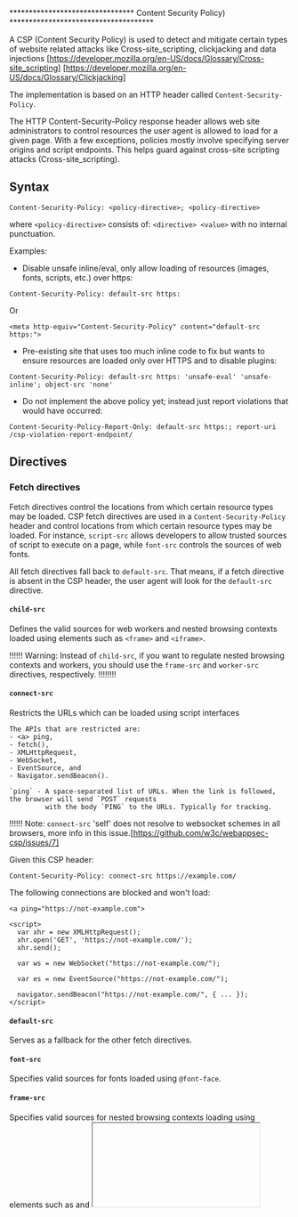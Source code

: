 
******************************** Content Security Policy) *************************************

A CSP (Content Security Policy) is used to detect and mitigate certain types of website related attacks 
like Cross-site_scripting, clickjacking and data injections 
[https://developer.mozilla.org/en-US/docs/Glossary/Cross-site_scripting]
[https://developer.mozilla.org/en-US/docs/Glossary/Clickjacking]

The implementation is based on an HTTP header called `Content-Security-Policy`.

The HTTP Content-Security-Policy response header allows web site administrators to control resources the user agent is allowed to load for a given page. With a few exceptions, policies mostly involve specifying server origins and script endpoints. This helps guard against cross-site scripting attacks (Cross-site_scripting).


## Syntax

```
Content-Security-Policy: <policy-directive>; <policy-directive>
```
where `<policy-directive>` consists of: `<directive> <value>` with no internal punctuation.


Examples:

- Disable unsafe inline/eval, only allow loading of resources (images, fonts, scripts, etc.) over https:
```
Content-Security-Policy: default-src https:
```
Or
```
<meta http-equiv="Content-Security-Policy" content="default-src https:">
```

- Pre-existing site that uses too much inline code to fix but wants to ensure resources are loaded only over HTTPS and to disable plugins:
```
Content-Security-Policy: default-src https: 'unsafe-eval' 'unsafe-inline'; object-src 'none'
```

- Do not implement the above policy yet; instead just report violations that would have occurred:
```
Content-Security-Policy-Report-Only: default-src https:; report-uri /csp-violation-report-endpoint/
```


## Directives

### Fetch directives

Fetch directives control the locations from which certain resource types may be loaded.
CSP fetch directives are used in a `Content-Security-Policy` header and control locations from which certain resource types may be loaded. For instance, `script-src` allows developers to allow trusted sources of script to execute on a page, while `font-src` controls the sources of web fonts.

All fetch directives fall back to `default-src`. That means, if a fetch directive is absent in the CSP header, the user agent will look for the `default-src` directive.


#### `child-src` 
Defines the valid sources for web workers and nested browsing contexts loaded using elements 
such as `<frame>` and `<iframe>`.

!!!!!! Warning: Instead of `child-src`, if you want to regulate nested browsing contexts and workers, you should use the `frame-src` and `worker-src` directives, respectively. !!!!!!!!



#### `connect-src` 
Restricts the URLs which can be loaded using script interfaces

	The APIs that are restricted are:
	- <a> ping,
	- fetch(),
	- XMLHttpRequest,
	- WebSocket,
	- EventSource, and
	- Navigator.sendBeacon().
	
	`ping` - A space-separated list of URLs. When the link is followed, the browser will send `POST` requests
	         with the body `PING` to the URLs. Typically for tracking.
	
!!!!!! Note: `connect-src` 'self' does not resolve to websocket schemes in all browsers, 
more info in this issue.[https://github.com/w3c/webappsec-csp/issues/7]

Given this CSP header:
```
Content-Security-Policy: connect-src https://example.com/
```

The following connections are blocked and won't load:
```
<a ping="https://not-example.com">

<script>
  var xhr = new XMLHttpRequest();
  xhr.open('GET', 'https://not-example.com/');
  xhr.send();

  var ws = new WebSocket("https://not-example.com/");

  var es = new EventSource("https://not-example.com/");

  navigator.sendBeacon("https://not-example.com/", { ... });
</script>
```



#### `default-src`
Serves as a fallback for the other fetch directives.	



#### `font-src`
Specifies valid sources for fonts loaded using `@font-face`.



#### `frame-src`
Specifies valid sources for nested browsing contexts loading using elements such as <frame> and <iframe>.



#### `img-src`
Specifies valid sources of images and favicons.

Given this CSP header:
```
Content-Security-Policy: img-src https://example.com/
```
The following <img> is blocked and won't load:
```
<img src="https://not-example.com/foo.jpg" alt="example picture">
```


#### `manifest-src`
Specifies valid sources of application manifest files.



#### `media-src`
Specifies valid sources for loading media using the <audio> , <video> and <track> elements.



#### `object-src`
Specifies valid sources for the <object>, <embed>, and <applet> elements.

!!!!!!!! Note: Elements controlled by `object-src` are perhaps coincidentally considered legacy HTML elements and are not receiving new standardized features (such as the security attributes `sandbox` or `allow` for <iframe>). Therefore it is recommended to restrict this fetch-directive (e.g., explicitly set `object-src 'none'` if possible).



#### `prefetch-src`
Specifies valid sources to be prefetched or prerendered.



#### `script-src`
Specifies valid sources for JavaScript.
This includes not only URLs loaded directly into `<script>` elements, but also things like inline script event handlers (`onclick`) and `XSLT` stylesheets which can trigger script execution.

```
Content-Security-Policy: script-src <source>;
Content-Security-Policy: script-src <source> <source>;
```

Given this CSP header:
```
Content-Security-Policy: script-src https://example.com/
```
the following script is blocked and won't be loaded or executed:
```
<script src="https://not-example.com/js/library.js"></script>
```
Note that inline event handlers are blocked as well:
```
<button id="btn" onclick="doSomething()">
```
You should replace them with `addEventListener` calls:
```
document.getElementById("btn").addEventListener('click', doSomething);
```

###### Unsafe inline script
!!!!!!!! Note: Disallowing inline styles and inline scripts is one of the biggest security wins CSP provides. However, if you absolutely have to use it, there are a few mechanisms that will allow them.

To allow inline scripts and inline event handlers, `'unsafe-inline'`, a `nonce-source` or a `hash-source` that matches the inline block can be specified.

```
Content-Security-Policy: script-src 'unsafe-inline';
```
The above Content Security Policy will allow inline `<script>` elements
```
<script>
  var inline = 1;
</script>
```

You can use a `nonce-source` to only allow specific inline script blocks:
```
Content-Security-Policy: script-src 'nonce-2726c7f26c'
```
you will have to set the same `nonce` on the `<script>` element:
```
<script nonce="2726c7f26c">
  var inline = 1;
</script>
```
Alternatively, you can create hashes from your inline scripts. CSP supports `sha256`, `sha384` and `sha512`.
```
Content-Security-Policy: script-src 'sha256-B2yPHKaXnvFWtRChIbabYmUBFZdVfKKXHbWtWidDVF8='
```
When generating the hash, don't include the `<script>` tags and note that capitalization and whitespace matter, including leading or trailing whitespace.
```
<script>var inline = 1;</script>
```

###### Unsafe eval expressions
The `'unsafe-eval'` source expression controls several script execution methods that create code from strings. If `'unsafe-eval'` isn't specified with the `script-src` directive, the following methods are blocked and won't have any effect:

- `eval()`
- `Function()`
- When passing a string literal like to methods like: 
	`window.setTimeout("alert(\"Hello World!\");", 500);`
- `setTimeout()`
- `setInterval()`
- `window.setImmediate`
- `window.execScript()` Non-Standard (IE < 11) only

###### strict-dynamic
The `'strict-dynamic'` source expression specifies that the trust explicitly given to a script present in the markup, by accompanying it with a nonce or a hash, shall be propagated to all the scripts loaded by that root script. At the same time, any allowlist or source expressions such as `'self'` or `'unsafe-inline'` will be ignored. 
For example, a policy such as `script-src 'strict-dynamic' 'nonce-R4nd0m' https://allowlisted.example.com/` would allow loading of a root script with `<script nonce="R4nd0m" src="https://example.com/loader.js">` and propagate that trust to any script loaded by loader.js, but disallow loading scripts from https://allowlisted.example.com/ unless accompanied by a nonce or loaded from a trusted script.

```
Content-Security-Policy: script-src 'strict-dynamic' 'nonce-someNonce'
```
Or:
```
Content-Security-Policy: script-src 'strict-dynamic' 'sha256-base64EncodedHash'
```

It is possible to deploy `strict-dynamic` in a backwards compatible way, 
without requiring user-agent sniffing. The policy:
```
Content-Security-Policy: script-src 'unsafe-inline' https: 'nonce-abcdefg' 'strict-dynamic'
```
will act like `'unsafe-inline' https:` in browsers that support CSP1, `https: 'nonce-abcdefg'` in browsers that support CSP2, and `'nonce-abcdefg' 'strict-dynamic'` in browsers that support CSP3.



#### `style-src`
Specifies valid sources for stylesheets.

Examples
Given this CSP header:
```
Content-Security-Policy: style-src https://example.com/
```
the following stylesheets are blocked and won't load:
```
<link href="https://not-example.com/styles/main.css" rel="stylesheet" type="text/css" />

<style>
#inline-style { background: red; }
</style>

<style>
  @import url("https://not-example.com/styles/print.css") print;
</style>
```
as well as styles loaded using the `Link` header:
```
Link: <https://not-example.com/styles/stylesheet.css>;rel=stylesheet
```
Inline style attributes are also blocked:
```
<div style="display:none">Foo</div>
```
As well as styles that are applied in JavaScript by setting the style attribute directly, 
or by setting `cssText`:
```
document.querySelector('div').setAttribute('style', 'display:none;');
document.querySelector('div').style.cssText = 'display:none;';
```

!!!!!!! However, styles properties that are set directly on the element's style property 
will not be blocked, allowing users to safely manipulate styles via JavaScript:
```
document.querySelector('div').style.display = 'none';
```
These types of manipulations can be prevented by disallowing Javascript via the `script-src` directive.

###### Unsafe inline styles
!!!!!!!! Note: Disallowing inline styles and inline scripts is one of the biggest security wins CSP provides. However, if you absolutely have to use it, there are a few mechanisms that will allow them.

To allow inline styles, `'unsafe-inline'`, a `nonce-source` or a `hash-source` that matches 
the inline block can be specified.

```
Content-Security-Policy: style-src 'unsafe-inline';
```
The above Content Security Policy will allow inline styles like the `<style>` element, 
and the style attribute on any element:
```
<style>
  #inline-style { background: red; }
</style>

<div style="display:none">Foo</div>
```
You can use a `nonce-source` to only allow specific inline style blocks:
```
Content-Security-Policy: style-src 'nonce-2726c7f26c'
```
You will have to set the same nonce on the `<style>` element:
```
<style nonce="2726c7f26c">
  #inline-style { background: red; }
</style>
```

Alternatively, you can create hashes from your inline styles. CSP supports `sha256`, `sha384` and `sha512`. 
The binary form of the hash has to be encoded with base64. You can obtain the hash of a string 
on the command line via the `openssl` program:
```
echo -n "#inline-style { background: red; }" | openssl dgst -sha256 -binary | openssl enc -base64
```
You can use a `hash-source` to only allow specific inline style blocks:
```
Content-Security-Policy: style-src 'sha256-ozBpjL6dxO8fsS4u6fwG1dFDACYvpNxYeBA6tzR+FY8='
```

###### Unsafe style expressions
The `'unsafe-eval'` source expression controls several style methods that create style declarations from strings. If `'unsafe-eval'` isn't specified with the style-src directive, the following methods are blocked and won't have any effect:

- `CSSStyleSheet.insertRule()`
- `CSSGroupingRule.insertRule()`
- `CSSStyleDeclaration.cssText`



### Document directives

Document directives govern the properties of a document or worker environment to which a policy applies.

#### `base-uri`
This restricts the URLs which can be used in a document's `<base>` element. 
If this value is absent, then any URI is allowed. 

Examples

Since your domain isn't `example.com`, a `<base>` element with its `href` set to `https://example.com` will result in a CSP violation.
```
<meta http-equiv="Content-Security-Policy" content="base-uri 'self'">
<base href="https://example.com/">

// Error: Refused to set the document's base URI to 'https://example.com/'
// because it violates the following Content Security Policy
// directive: "base-uri 'self'"
```


#### `sandbox`
Enables a sandbox for the requested resource similar to the `<iframe>` `sandbox` attribute.
It applies restrictions to a page's actions including preventing popups, preventing the execution of plugins and scripts, and enforcing a same-origin policy.

Syntax
```
Content-Security-Policy: sandbox;
Content-Security-Policy: sandbox <value>;
```
where `<value>` can optionally be one of the following values:

- `allow-downloads` Allows for downloads after the user clicks a button or link.
- `allow-forms` Allows the page to submit forms. If this keyword is not used, this operation is not allowed.
- `allow-modals` Allows the page to open modal windows.
- `allow-orientation-lock` Allows the page to disable the ability to lock the screen orientation.
- `allow-pointer-lock` Allows the page to use the Pointer Lock API 
   [https://developer.mozilla.org/en-US/docs/Web/API/Pointer_Lock_API]
- `allow-popups` Allows popups (like from `window.open`, `target="_blank"`, `showModalDialog`). 
   If this keyword is not used, that functionality will silently fail.
- `allow-popups-to-escape-sandbox` Allows a sandboxed document to open new windows without forcing the sandboxing flags upon them. This will allow, for example, a third-party advertisement to be safely sandboxed without forcing the same restrictions upon the page the ad links to.
- `allow-presentation` Allows embedders to have control over whether an iframe can start a presentation session.
- `allow-same-origin` Allows the content to be treated as being from its normal origin. If this keyword is not used, the embedded content is treated as being from a unique origin.
- `allow-scripts` Allows the page to run scripts (but not create pop-up windows). If this keyword is not used, this operation is not allowed.
- `allow-top-navigation` Allows the page to navigate (load) content to the top-level browsing context. If this keyword is not used, this operation is not allowed.


### Navigation directives

Navigation directives govern to which locations a user can navigate or submit a form, for example.

#### `form-action`
Restricts the URLs which can be used as the target of a form submissions from a given context.

!!!!!!!! Warning: Whether `form-action` should block redirects after a form submission is `debated` and browser implementations of this aspect are inconsistent (e.g. Firefox 57 doesn't block the redirects whereas Chrome 63 does)[https://github.com/w3c/webappsec-csp/issues/8]

Examples

Using a `<form>` element with an action set to inline JavaScript will result in a CSP violation.
```
<meta http-equiv="Content-Security-Policy" content="form-action 'none'">

<form action="javascript:alert('Foo')" id="form1" method="post">
  <input type="text" name="fieldName" value="fieldValue">
  <input type="submit" id="submit" value="submit">
</form>

// Error: Refused to send form data because it violates the following
// Content Security Policy directive: "form-action 'none'".
```


#### `frame-ancestors`
Specifies valid parents that may embed a page using `<frame>`, `<iframe>`, `<object>`, `<embed>`, or `<applet>`

Setting this directive to `'none'` is similar to `X-Frame-Options`: deny (which is also supported in older browsers).

```
Content-Security-Policy: frame-ancestors <source>;
Content-Security-Policy: frame-ancestors <source> <source>;
```

!!!!!!!!! Note: The `frame-ancestors` directive's syntax is similar to a source list of other directives (e.g. `default-src`), but doesn't allow `'unsafe-eval'` or `'unsafe-inline'` for example. It will also not fall back to a `default-src` setting. 

###### Only the sources listed below are allowed:

- `<host-source>` Internet hosts by name or IP address, as well as an optional URL scheme 
  and/or port number, separated by spaces.
  
  Examples:
  - `http://*.example.com` Matches all attempts to load from any subdomain of `example.com` using the `http:` URL scheme.
  - `mail.example.com:443` Matches all attempts to access port 443 on `mail.example.com`
  - `https://store.example.com` Matches all attempts to access store.example.com using `https:`
  
!!!!!!!! Warning: If no URL scheme is specified for a `host-source` and the iframe is loaded from an `https` URL, the URL for the page loading the iframe must also be `https`, per the `Does URL match expression in origin with redirect count?` section of the CSP spec[https://w3c.github.io/webappsec-csp/#match-url-to-source-expression]

- `<scheme-source>` A scheme such as `http:` or `https:`. The colon is required and scheme should not be quoted. You can also specify data schemes (not recommended).

  - `data:` Allows `data: URIs` to be used as a content source. *This is insecure; an attacker can also inject arbitrary data: URIs. Use this sparingly and definitely not for scripts.*
  - `mediastream:` Allows `mediastream: URIs` to be used as a content source.
  - `blob:` Allows `blob: URIs` to be used as a content source.
  - `filesystem:` Allows `filesystem: URIs` to be used as a content source.
  
- `'self'` Refers to the origin from which the protected document is being served, including the same URL scheme and port number. You must include the single quotes. Some browsers specifically exclude `blob` and `filesystem` from source directives. Sites needing to allow these content types can specify them using the Data attribute.

- `'none'` Refers to the empty set; that is, no URLs match. The single quotes are required.


### Other directives

#### `require-sri-for`

Requires the use of SRI (Subresource Integrity) for scripts or styles on the page.
!!!!!!!! Deprecated: This feature is no longer recommended. Though some browsers might still support it, it may have already been removed from the relevant web standards, may be in the process of being dropped, or may only be kept for compatibility purposes. Avoid using it, and update existing code if possible; see the compatibility table at the bottom of this page to guide your decision. Be aware that this feature may cease to work at any time.



## Multiple content security policies

The CSP mechanism allows multiple policies being specified for a resource, including via the `Content-Security-Policy` header, the `Content-Security-Policy-Report-Only` header and a `<meta>` element.

You can use the `Content-Security-Policy` header more than once, as in the example below. Pay special attention to the `connect-src` directive here. Even though the second policy would allow the connection, the first policy contains `connect-src 'none'`. Adding additional policies can only further restrict the capabilities of the protected resource, which means that there will be no connection allowed and, as the strictest policy, `connect-src 'none'` is enforced.

```
Content-Security-Policy: default-src 'self' http://example.com;
                          connect-src 'none';
Content-Security-Policy: connect-src http://example.com/;
                          script-src http://example.com/
```





